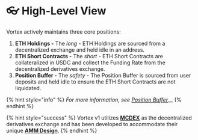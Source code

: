 # 👓 High-Level View

Vortex actively maintains three core positions:

1. **ETH Holdings -** The _long -_ ETH Holdings are sourced from a decentralized exchange and held idle in an address.
2. **ETH Short Contracts -** The _short -_ ETH Short Contracts are collateralized in USDC and collect the Funding Rate from the decentralized derivatives exchange.
3. **Position Buffer -** The _safety_ - The Position Buffer is sourced from user deposits and held idle to ensure the ETH Short Contracts are not liquidated.

{% hint style="info" %}
_For more information, see_ [_Position Buffer_](risk-management/position-buffer.md)__
{% endhint %}

{% hint style="success" %}
Vortex v1 utilizes [**MCDEX**](https://mcdex.io/homepage/) as the decentralized derivatives exchange and has been developed to accommodate their unique [**AMM Design**](https://docs.mcdex.io/protocol/amm-design).
{% endhint %}

